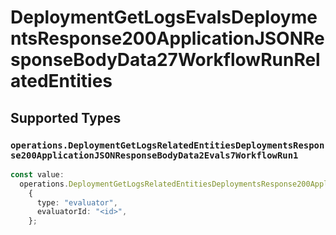 # DeploymentGetLogsEvalsDeploymentsResponse200ApplicationJSONResponseBodyData27WorkflowRunRelatedEntities


## Supported Types

### `operations.DeploymentGetLogsRelatedEntitiesDeploymentsResponse200ApplicationJSONResponseBodyData2Evals7WorkflowRun1`

```typescript
const value:
  operations.DeploymentGetLogsRelatedEntitiesDeploymentsResponse200ApplicationJSONResponseBodyData2Evals7WorkflowRun1 =
    {
      type: "evaluator",
      evaluatorId: "<id>",
    };
```

